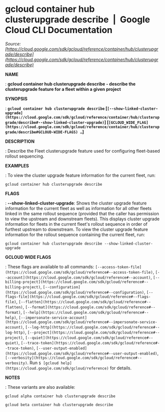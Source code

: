 # gcloud container hub clusterupgrade describe  |  Google Cloud CLI Documentation

*Source: [https://cloud.google.com/sdk/gcloud/reference/container/hub/clusterupgrade/describe](https://cloud.google.com/sdk/gcloud/reference/container/hub/clusterupgrade/describe)*

**NAME**

: **gcloud container hub clusterupgrade describe - describe the clusterupgrade feature for a fleet within a given project**

**SYNOPSIS**

: **`gcloud container hub clusterupgrade describe` [`[--show-linked-cluster-upgrade](https://cloud.google.com/sdk/gcloud/reference/container/hub/clusterupgrade/describe#--show-linked-cluster-upgrade)`] [`[GCLOUD_WIDE_FLAG](https://cloud.google.com/sdk/gcloud/reference/container/hub/clusterupgrade/describe#GCLOUD-WIDE-FLAGS) …`]**

**DESCRIPTION**

: Describe the Fleet clusterupgrade feature used for configuring fleet-based
rollout sequencing.

**EXAMPLES**

: To view the cluster upgrade feature information for the current fleet, run:

```
gcloud container hub clusterupgrade describe
```

**FLAGS**

: **--show-linked-cluster-upgrade**:
Shows the cluster upgrade feature information for the current fleet as well as
information for all other fleets linked in the same rollout sequence (provided
that the caller has permission to view the upstream and downstream fleets). This
displays cluster upgrade information for fleets in the current fleet's rollout
sequence in order of furthest upstream to downstream.
To view the cluster upgrade feature information for the rollout sequence
containing the current fleet, run:

```
gcloud container hub clusterupgrade describe --show-linked-cluster-upgrade
```

**GCLOUD WIDE FLAGS**

: These flags are available to all commands: `[--access-token-file](https://cloud.google.com/sdk/gcloud/reference#--access-token-file)`,
`[--account](https://cloud.google.com/sdk/gcloud/reference#--account)`, `[--billing-project](https://cloud.google.com/sdk/gcloud/reference#--billing-project)`,
`[--configuration](https://cloud.google.com/sdk/gcloud/reference#--configuration)`,
`[--flags-file](https://cloud.google.com/sdk/gcloud/reference#--flags-file)`,
`[--flatten](https://cloud.google.com/sdk/gcloud/reference#--flatten)`, `[--format](https://cloud.google.com/sdk/gcloud/reference#--format)`, `[--help](https://cloud.google.com/sdk/gcloud/reference#--help)`, `[--impersonate-service-account](https://cloud.google.com/sdk/gcloud/reference#--impersonate-service-account)`,
`[--log-http](https://cloud.google.com/sdk/gcloud/reference#--log-http)`,
`[--project](https://cloud.google.com/sdk/gcloud/reference#--project)`, `[--quiet](https://cloud.google.com/sdk/gcloud/reference#--quiet)`, `[--trace-token](https://cloud.google.com/sdk/gcloud/reference#--trace-token)`, `[--user-output-enabled](https://cloud.google.com/sdk/gcloud/reference#--user-output-enabled)`,
`[--verbosity](https://cloud.google.com/sdk/gcloud/reference#--verbosity)`.
Run `$ [gcloud help](https://cloud.google.com/sdk/gcloud/reference)` for details.

**NOTES**

: These variants are also available:

```
gcloud alpha container hub clusterupgrade describe
```

```
gcloud beta container hub clusterupgrade describe
```
